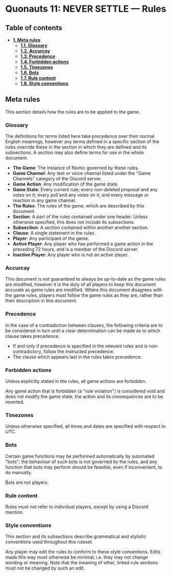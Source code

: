 # Quonauts 11: NEVER SETTLE — Rules

## Table of contents

* [**1. Meta rules**](#meta-rules)
    * [**1.1. Glossary**](#glossary)
    * [**1.2. Accurcay**](#accuracy)
    * [**1.3. Precedence**](#precedence)
    * [**1.4. Forbidden actions**](#forbidden-actions)
    * [**1.5. Timezones**](#timezones)
    * [**1.6. Bots**](#bots)
    * [**1.7. Rule content**](#rule-content)
    * [**1.8. Style conventions**](#style-conventions)

## <a name='meta-rules'/> Meta rules

This section details how the rules are to be applied to the game.

### <a name='glossary'/> Glossary

The definitions for terms listed here take precedence over their normal English meanings, however any terms defined in a specific section of the rules override these in the section in which they are defined and its subsections. A section may also define terms for use in the whole document.

* **The Game**: The instance of Nomic governed by these rules.
* **Game Channel**: Any text or voice channel listed under the "Game Channels" category of the Discord server.
* **Game Action**: Any modification of the game state.
* **Game State**: Every current rule; every non-deleted proposal and any votes on it; every poll and any votes on it; and every message or reaction in any game channel.
* **The Rules**: The rules of the game, which are described by this document.
* **Section**: A part of the rules contained under one header. Unless otherwise specified, this does not include its subsections.
* **Subsection**: A section contained within another another section.
* **Clause**: A single statement in the rules.
* **Player**: Any participant of the game.
* **Active Player**: Any player who has performed a game action in the preceding 72 hours, and is a member of the Discord server.
* **Inactive Player**: Any player who is not an active player.

### <a name='accuracy'/> Accurcay

This document is not guaranteed to always be up-to-date as the game rules are modified, however it is the duty of all players to keep this document accurate as game rules are modified. Where this document disagrees with the game rules, players must follow the game rules as they are, rather than their description in this document.

### <a name='precedence'/> Precedence

In the case of a contradiction between clauses, the following criteria are to be considered in turn until a clear determination can be made as to which clause takes precedence:

* If and only if precedence is specified in the relevant rules and is non-contradictory, follow the instructed precedence.
* The clause which appears last in the rules takes precedence.

### <a name='forbidden-actions'/> Forbidden actions

Unless explicitly stated in the rules, all game actions are forbidden.

Any game action that is forbidden (a "rule violation") is considered void and does not modify the game state; the action and its consequences are to be reverted.

### <a name='timezones'/> Timezones

Unless otherwise specified, all times and dates are specified with respect to UTC.

### <a name='bots'/> Bots

Certain game functions may be performed automatically by automated "bots"; the behaviour of such bots is not governed by the rules, and any function that bots may perform should be feasible, even if inconvenient, to do manually.

Bots are not players.

### <a name='rule-content'/> Rule content

Rules must not refer to individual players, except by using a Discord mention.

### <a name='style-conventions'/> Style conventions

This section and its subsections describe grammatical and stylistic conventions used throughout this ruleset.

Any player may edit the rules to conform to these style conventions. Edits made this way must otherwise be minimal; i.e. they may not change wording or meaning. Note that the meaning of other, linked rule sections must not be changed by such an edit.

